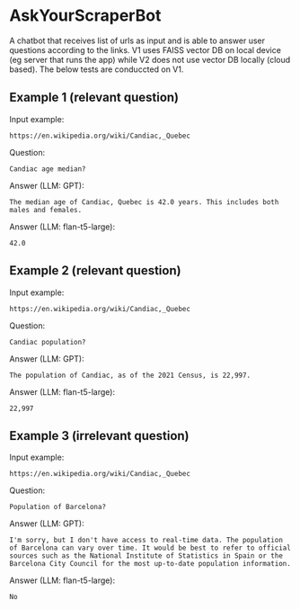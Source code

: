 # AskYourScraperBot
A chatbot that receives list of urls as input and is able to answer user questions according to the links. V1 uses FAISS vector DB on local device (eg server that runs the app) while V2 does not use vector DB locally (cloud based). The below tests are conduccted on V1. 

## Example 1 (relevant question)

Input example:
```
https://en.wikipedia.org/wiki/Candiac,_Quebec
```

Question:
```
Candiac age median?
```

Answer (LLM: GPT):
```
The median age of Candiac, Quebec is 42.0 years. This includes both males and females.
```

Answer (LLM: flan-t5-large):
```
42.0
```

## Example 2 (relevant question)

Input example:
```
https://en.wikipedia.org/wiki/Candiac,_Quebec
```

Question:
```
Candiac population?
```

Answer (LLM: GPT):
```
The population of Candiac, as of the 2021 Census, is 22,997.
```

Answer (LLM: flan-t5-large):
```
22,997
```

## Example 3 (irrelevant question)

Input example:
```
https://en.wikipedia.org/wiki/Candiac,_Quebec
```

Question:
```
Population of Barcelona?
```

Answer (LLM: GPT):
```
I'm sorry, but I don't have access to real-time data. The population of Barcelona can vary over time. It would be best to refer to official sources such as the National Institute of Statistics in Spain or the Barcelona City Council for the most up-to-date population information.
```

Answer (LLM: flan-t5-large):
```
No
```
